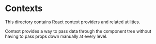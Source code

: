 # Contexts

This directory contains React context providers and related utilities.

Context provides a way to pass data through the component tree without having to pass props down manually at every level.
